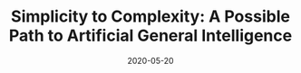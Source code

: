 ---
date: 2020-05-20
last_modified_at: 
title: "Simplicity to Complexity: A Possible Path to Artificial General Intelligence"
header:
  teaser: "https://miro.medium.com/max/770/1*g1J5LzPgK-P1ZxgC-1uR-Q.jpeg"
excerpt: "Opinion: An Argument for Cellular Automata-like Mechanisms in Approaching Artificial General Intelligence (AGI)"
category:
  - Artificial Intelligence
  - Opinion
redirect_url : https://towardsdatascience.com/emergence-how-artificial-general-intelligence-can-be-computationally-modeled-b5fea4797028?source=friends_link&sk=aff13e34f91cfdbcd5c11cd68bfdbc0c
---